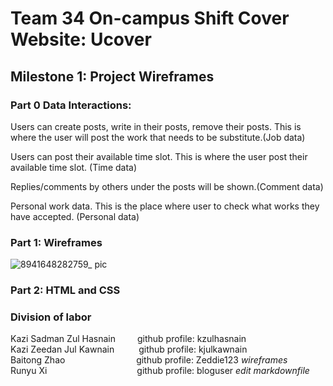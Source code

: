 # Team 34 On-campus Shift Cover Website: Ucover
## Milestone 1: Project Wireframes

### Part 0 Data Interactions:  
Users can create posts, write in their posts, remove their posts. This is where the user will post the work that needs to be substitute.(Job data)

Users can post their available time slot. This is where the user post their available time slot. (Time data)

Replies/comments by others under the posts will be shown.(Comment data)

Personal work data. This is the place where user to check what works they have accepted. (Personal data) 
### Part 1: Wireframes
![8941648282759_ pic](https://user-images.githubusercontent.com/73065102/160249515-b06342b3-8929-4d74-905d-d1ba57b0afdd.jpg)





### Part 2: HTML and CSS



### Division of labor

Kazi Sadman Zul Hasnain&ensp;&ensp;&ensp;&ensp;&ensp;github profile: kzulhasnain  
Kazi Zeedan Jul Kawnain&ensp;&ensp;&ensp;&ensp;&ensp;&nbsp;github profile: kjulkawnain  
Baitong Zhao  &emsp;&emsp;&emsp;&emsp;&emsp;&emsp;&ensp;&ensp;&nbsp;&nbsp;	 github profile: Zeddie123 *wireframes*  
Runyu Xi&ensp;&ensp;&ensp;&ensp;&ensp;&ensp;&ensp;&ensp;&ensp;&ensp;&ensp;&ensp;&ensp;&ensp;&ensp;&ensp;&ensp;&ensp;&ensp;&ensp;&nbsp;github profile: bloguser *edit markdownfile*
